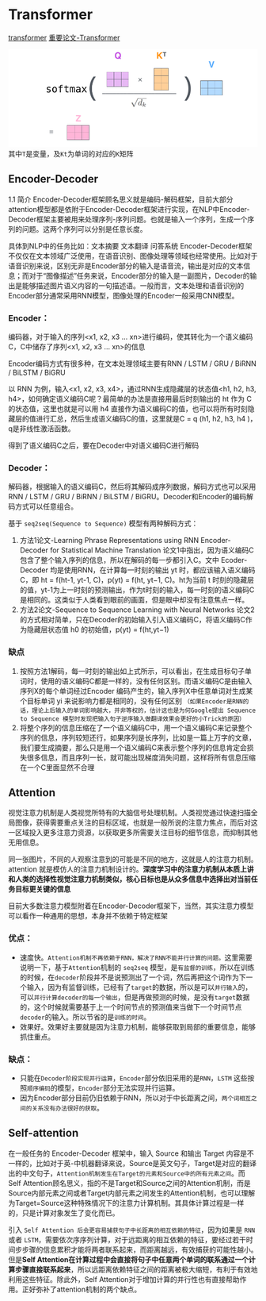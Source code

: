 <!--
 * @Author: matiastang
 * @Date: 2022-08-04 16:32:28
 * @LastEditors: matiastang
 * @LastEditTime: 2022-08-05 10:34:26
 * @FilePath: /matias-AI/md/Transformer.md
 * @Description: Transformer
-->
# Transformer

[transformer](https://arxiv.org/pdf/1706.03762.pdf)
[重要论文-Transformer](https://jalammar.github.io/illustrated-transformer/)

![矩阵形式的self-attention计算](../md/images/矩阵形式的self-attention计算.png)
其中`T`是变量，及`Kt`为单词的对应的`K`矩阵

## Encoder-Decoder

1.1 简介
Encoder-Decoder框架顾名思义就是编码-解码框架，目前大部分attention模型都是依附于Encoder-Decoder框架进行实现，在NLP中Encoder-Decoder框架主要被用来处理序列-序列问题。也就是输入一个序列，生成一个序列的问题。这两个序列可以分别是任意长度。

具体到NLP中的任务比如：文本摘要 文本翻译 问答系统
Encoder-Decoder框架不仅仅在文本领域广泛使用，在语音识别、图像处理等领域也经常使用。比如对于语音识别来说，区别无非是Encoder部分的输入是语音流，输出是对应的文本信息；而对于“图像描述”任务来说，Encoder部分的输入是一副图片，Decoder的输出是能够描述图片语义内容的一句描述语。一般而言，文本处理和语音识别的Encoder部分通常采用RNN模型，图像处理的Encoder一般采用CNN模型。

### Encoder：

编码器，对于输入的序列<x1, x2, x3 … xn>进行编码，使其转化为一个语义编码C，C中储存了序列<x1, x2, x3 … xn>的信息

Encoder编码方式有很多种，在文本处理领域主要有RNN / LSTM / GRU / BiRNN / BiLSTM / BiGRU

以 RNN 为例，输入<x1, x2, x3, x4>，通过RNN生成隐藏层的状态值<h1, h2, h3, h4>，如何确定语义编码C呢？最简单的办法是直接用最后时刻输出的 ht 作为 C 的状态值，这里也就是可以用 h4 直接作为语义编码C的值，也可以将所有时刻隐藏层的值进行汇总，然后生成语义编码C的值，这里就是C = q (h1, h2, h3, h4 )，q是非线性激活函数。

得到了语义编码C之后，要在Decoder中对语义编码C进行解码

### Decoder：

解码器，根据输入的语义编码C，然后将其解码成序列数据，解码方式也可以采用RNN / LSTM / GRU / BiRNN / BiLSTM / BiGRU。Decoder和Encoder的编码解码方式可以任意组合。

基于 `seq2seq(Sequence to Sequence)` 模型有两种解码方式：
1. 方法1论文-Learning Phrase Representations using RNN Encoder-Decoder for Statistical Machine Translation
论文1中指出，因为语义编码C包含了整个输入序列的信息，所以在解码的每一步都引入C。文中 Ecoder-Decoder 均是使用RNN，在计算每一时刻的输出 yt 时，都应该输入语义编码C，即 ht = f(ht-1, yt-1, C)，p(yt) = f(ht, yt−1, C)。ht为当前 t 时刻的隐藏层的值，yt-1为上一时刻的预测输出，作为t时刻的输入，每一时刻的语义编码C是相同的。这类似于人类看到眼前的画面，但是眼中却没有注意焦点一样。
2. 方法2论文-Sequence to Sequence Learning with Neural Networks
论文2的方式相对简单，只在Decoder的初始输入引入语义编码C，将语义编码C作为隐藏层状态值 h0 的初始值，p(yt) = f(ht,yt−1)

### 缺点


1. 按照方法1解码，每一时刻的输出如上式所示，可以看出，在生成目标句子单词时，使用的语义编码C都是一样的，没有任何区别。而语义编码C是由输入序列X的每个单词经过Encoder 编码产生的，输入序列X中任意单词对生成某个目标单词 yi 来说影响力都是相同的，没有任何区别
`（如果Encoder是RNN的话，理论上后输入的单词影响越大，并非等权的，估计这也是为何Google提出 Sequence to Sequence 模型时发现把输入句子逆序输入做翻译效果会更好的小Trick的原因）`
2. 将整个序列的信息压缩在了一个语义编码C中，用一个语义编码C来记录整个序列的信息，序列较短还行，如果序列是长序列，比如是一篇上万字的文章，我们要生成摘要，那么只是用一个语义编码C来表示整个序列的信息肯定会损失很多信息，而且序列一长，就可能出现梯度消失问题，这样将所有信息压缩在一个C里面显然不合理

## Attention

视觉注意力机制是人类视觉所特有的大脑信号处理机制。人类视觉通过快速扫描全局图像，获得需要重点关注的目标区域，也就是一般所说的注意力焦点，而后对这一区域投入更多注意力资源，以获取更多所需要关注目标的细节信息，而抑制其他无用信息。

同一张图片，不同的人观察注意到的可能是不同的地方，这就是人的注意力机制。attention 就是模仿人的注意力机制设计的。**深度学习中的注意力机制从本质上讲和人类的选择性视觉注意力机制类似，核心目标也是从众多信息中选择出对当前任务目标更关键的信息**

目前大多数注意力模型附着在Encoder-Decoder框架下，当然，其实注意力模型可以看作一种通用的思想，本身并不依赖于特定框架

### 优点：

* 速度快。`Attention机制不再依赖于RNN，解决了RNN不能并行计算的问题。`这里需要说明一下，基于`Attention`机制的 `seq2seq` 模型，是`有监督的训练`，所以在训练的时候，在`decoder`阶段并不是说预测出了一个词，然后再把这个词作为下一个输入，因为有监督训练，已经有了`target`的数据，所以是可以`并行输入`的，可以`并行计算decoder的每一个输出`，但是再做预测的时候，是没有`target`数据的，这个时候就需要基于上一个时间节点的预测值来当做下一个时间节点`decoder`的输入。所以节省的是`训练的时间`。
* 效果好。效果好主要就是因为注意力机制，能够获取到局部的重要信息，能够抓住重点。

### 缺点：

* 只能在`Decoder阶段实现并行运算`，`Encoder`部分依旧采用的是`RNN`，`LSTM` 这些按照`顺序编码`的模型，`Encoder`部分无法实现并行运算。
* 因为Encoder部分目前仍旧依赖于RNN，所以对于中长距离之间，`两个词相互之间的关系没有办法很好的获取`。

## Self-attention


在一般任务的 Encoder-Decoder 框架中，输入 Source 和输出 Target 内容是不一样的，比如对于英-中机器翻译来说，Source是英文句子，Target是对应的翻译出的中文句子，`Attention机制发生在Target的元素和Source中的所有元素之间`。而Self Attention顾名思义，指的不是Target和Source之间的Attention机制，而是Source内部元素之间或者Target内部元素之间发生的Attention机制，也可以理解为Target=Source这种特殊情况下的注意力计算机制。其具体计算过程是一样的，只是计算对象发生了变化而已。

引入 `Self Attention 后会更容易捕获句子中长距离的相互依赖的特征`，因为如果是 `RNN` 或者 `LSTM`，需要依次序序列计算，对于远距离的相互依赖的特征，要经过若干时间步步骤的信息累积才能将两者联系起来，而距离越远，有效捕获的可能性越小。但是**Self Attention在计算过程中会直接将句子中任意两个单词的联系通过一个计算步骤直接联系起来**，所以远距离依赖特征之间的距离被极大缩短，有利于有效地利用这些特征。除此外，Self Attention对于增加计算的并行性也有直接帮助作用。正好弥补了attention机制的两个缺点。
